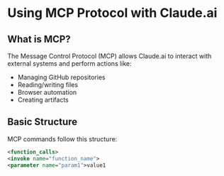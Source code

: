 # Using MCP Protocol with Claude.ai

## What is MCP?
The Message Control Protocol (MCP) allows Claude.ai to interact with external systems and perform actions like:
- Managing GitHub repositories
- Reading/writing files
- Browser automation
- Creating artifacts

## Basic Structure

MCP commands follow this structure:

```xml
<function_calls>
<invoke name="function_name">
<parameter name="param1">value1